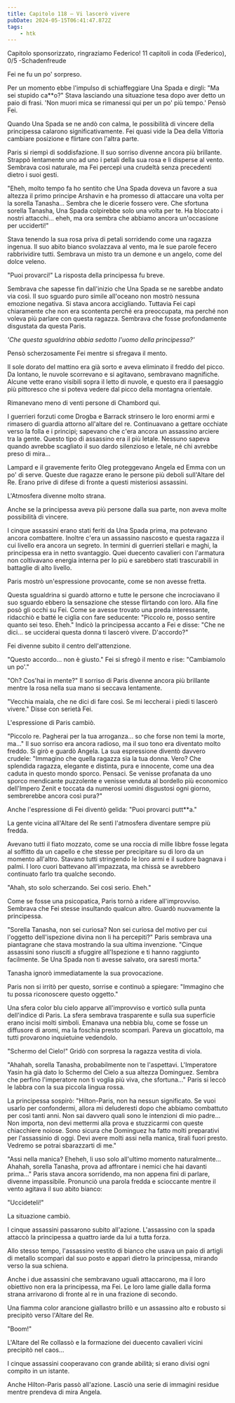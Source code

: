 ```yaml
---
title: Capitolo 118 – Vi lascerò vivere
pubDate: 2024-05-15T06:41:47.872Z
tags:
    - htk
---
```


Capitolo sponsorizzato, ringraziamo Federico!
11 capitoli in coda (Federico), 0/5
-Schadenfreude

Fei ne fu un po' sorpreso.

Per un momento ebbe l'impulso di schiaffeggiare Una Spada e dirgli: "Ma sei stupido ca**o?" Stava lasciando una situazione tesa dopo aver detto un paio di frasi. 'Non muori mica se rimanessi qui per un po' più tempo.'</em> Pensò Fei.

Quando Una Spada se ne andò con calma, le possibilità di vincere della principessa calarono significativamente. Fei quasi vide la Dea della Vittoria cambiare posizione e flirtare con l'altra parte.

Paris si riempì di soddisfazione. Il suo sorriso divenne ancora più brillante. Strappò lentamente uno ad uno i petali della sua rosa e li disperse al vento. Sembrava così naturale, ma Fei percepì una crudeltà senza precedenti dietro i suoi gesti.

"Eheh, molto tempo fa ho sentito che Una Spada doveva un favore a sua altezza il primo principe Arshavin e ha promesso di attaccare una volta per la sorella Tanasha... Sembra che le dicerie fossero vere. Che sfortuna sorella Tanasha, Una Spada colpirebbe solo una volta per te. Ha bloccato i nostri attacchi... eheh, ma ora sembra che abbiamo ancora un'occasione per ucciderti!"

Stava tenendo la sua rosa priva di petali sorridendo come una ragazza ingenua. Il suo abito bianco svolazzava al vento, ma le sue parole fecero rabbrividire tutti. Sembrava un misto tra un demone e un angelo, come del dolce veleno.

"Puoi provarci!" La risposta della principessa fu breve.

Sembrava che sapesse fin dall'inizio che Una Spada se ne sarebbe andato via così. Il suo sguardo puro simile all'oceano non mostrò nessuna emozione negativa. Si stava ancora accigliando. Tuttavia Fei capì chiaramente che non era scontenta perché era preoccupata, ma perché non voleva più parlare con questa ragazza. Sembrava che fosse profondamente disgustata da questa Paris.

<em>'Che questa sgualdrina abbia sedotto l'uomo della principessa?'</em>

Pensò scherzosamente Fei mentre si sfregava il mento.

Il sole dorato del mattino era già sorto e aveva eliminato il freddo del picco. Da lontano, le nuvole scorrevano e si agitavano, sembravano magnifiche. Alcune vette erano visibili sopra il letto di nuvole, e questo era il paesaggio più pittoresco che si poteva vedere dal picco della montagna orientale.

Rimanevano meno di venti persone di Chambord qui.

I guerrieri forzuti come Drogba e Barrack strinsero le loro enormi armi e rimasero di guardia attorno all'altare del re. Continuavano a gettare occhiate verso la folla e i principi; sapevano che c'era ancora un assassino arciere tra la gente. Questo tipo di assassino era il più letale. Nessuno sapeva quando avrebbe scagliato il suo dardo silenzioso e letale, né chi avrebbe preso di mira...

Lampard e il gravemente ferito Oleg proteggevano Angela ed Emma con un po' di serve. Queste due ragazze erano le persone più deboli sull'Altare del Re. Erano prive di difese di fronte a questi misteriosi assassini.

L'Atmosfera divenne molto strana.

Anche se la principessa aveva più persone dalla sua parte, non aveva molte possibilità di vincere.

I cinque assassini erano stati feriti da Una Spada prima, ma potevano ancora combattere. Inoltre c'era un assassino nascosto e questa ragazza il cui livello era ancora un segreto. In termini di guerrieri stellari e maghi, la principessa era in netto svantaggio. Quei duecento cavalieri con l'armatura non coltivavano energia interna per lo più e sarebbero stati trascurabili in battaglie di alto livello.

Paris mostrò un'espressione provocante, come se non avesse fretta.

Questa sgualdrina si guardò attorno e tutte le persone che incrociavano il suo sguardo ebbero la sensazione che stesse flirtando con loro. Alla fine posò gli occhi su Fei. Come se avesse trovato una preda interessante, ridacchiò e batté le ciglia con fare seducente: "Piccolo re, posso sentire quanto sei teso. Eheh." Indicò la principessa accanto a Fei e disse: "Che ne dici... se ucciderai questa donna ti lascerò vivere. D'accordo?"

Fei divenne subito il centro dell'attenzione.

"Questo accordo... non è giusto." Fei si sfregò il mento e rise: "Cambiamolo un po'."

"Oh? Cos'hai in mente?" Il sorriso di Paris divenne ancora più brillante mentre la rosa nella sua mano si seccava lentamente.

"Vecchia maiala, che ne dici di fare così. Se mi leccherai i piedi ti lascerò vivere." Disse con serietà Fei.

L'espressione di Paris cambiò.

"Piccolo re. Pagherai per la tua arroganza... so che forse non temi la morte, ma..." Il suo sorriso era ancora radioso, ma il suo tono era diventato molto freddo. Si girò e guardò Angela. La sua espressione diventò davvero crudele: "Immagino che quella ragazza sia la tua donna. Vero? Che splendida ragazza, elegante e distinta, pura e innocente, come una dea caduta in questo mondo sporco. Pensaci. Se venisse profanata da uno sporco mendicante puzzolente e venisse venduta al bordello più economico dell'Impero Zenit e toccata da numerosi uomini disgustosi ogni giorno, sembrerebbe ancora così pura?"

Anche l'espressione di Fei diventò gelida: "Puoi provarci putt**a."

La gente vicina all'Altare del Re sentì l'atmosfera diventare sempre più fredda.

Avevano tutti il fiato mozzato, come se una roccia di mille libbre fosse legata al soffitto da un capello e che stesse per precipitare su di loro da un momento all'altro. Stavano tutti stringendo le loro armi e il sudore bagnava i palmi. I loro cuori battevano all'impazzata, ma chissà se avrebbero continuato farlo tra qualche secondo.

"Ahah, sto solo scherzando. Sei così serio. Eheh."

Come se fosse una psicopatica, Paris tornò a ridere all'improvviso. Sembrava che Fei stesse insultando qualcun altro. Guardò nuovamente la principessa.

"Sorella Tanasha, non sei curiosa? Non sei curiosa del motivo per cui l'oggetto dell'ispezione divina non li ha percepiti?" Paris sembrava una piantagrane che stava mostrando la sua ultima invenzione. "Cinque assassini sono riusciti a sfuggire all'Ispezione e ti hanno raggiunto facilmente. Se Una Spada non ti avesse salvato, ora saresti morta."

Tanasha ignorò immediatamente la sua provocazione.

Paris non si irritò per questo, sorrise e continuò a spiegare: "Immagino che tu possa riconoscere questo oggetto."

Una sfera color blu cielo apparve all'improvviso e vorticò sulla punta dell'indice di Paris. La sfera sembrava trasparente e sulla sua superficie erano incisi molti simboli. Emanava una nebbia blu, come se fosse un diffusore di aromi, ma la foschia presto scomparì. Pareva un giocattolo, ma tutti provarono inquietuine vedendolo.

"Schermo del Cielo!" Gridò con sorpresa la ragazza vestita di viola.

"Ahahah, sorella Tanasha, probabilmente non te l'aspettavi. L'Imperatore Yasin ha già dato lo Schermo del Cielo a sua altezza Dominguez. Sembra che perfino l'imperatore non ti voglia più viva, che sfortuna..." Paris si leccò le labbra con la sua piccola lingua rossa.

La principessa sospirò: "Hilton-Paris, non ha nessun significato. Se vuoi usarlo per confondermi, allora mi deluderesti dopo che abbiamo combattuto per così tanti anni. Non sai davvero quali sono le intenzioni di mio padre... Non importa, non devi mettermi alla prova e stuzzicarmi con queste chiacchiere noiose. Sono sicura che Dominguez ha fatto molti preparativi per l'assassinio di oggi. Devi avere molti assi nella manica, tirali fuori presto. Vedremo se potrai sbarazzarti di me."

"Assi nella manica? Eheheh, li uso solo all'ultimo momento naturalmente... Ahahah, sorella Tanasha, prova ad affrontare i nemici che hai davanti prima..." Paris stava ancora sorridendo, ma non appena finì di parlare, divenne impassibile. Pronunciò una parola fredda e scioccante mentre il vento agitava il suo abito bianco:

"Uccideteli!"

La situazione cambiò.

I cinque assassini passarono subito all'azione. L'assassino con la spada attaccò la principessa a quattro iarde da lui a tutta forza.

Allo stesso tempo, l'assassino vestito di bianco che usava un paio di artigli di metallo scomparì dal suo posto e apparì dietro la principessa, mirando verso la sua schiena.

Anche i due assassini che sembravano uguali attaccarono, ma il loro obiettivo non era la principessa, ma Fei. Le loro lame gialle dalla forma strana arrivarono di fronte al re in una frazione di secondo.

Una fiamma color arancione giallastro brillò e un assassino alto e robusto si precipitò verso l'Altare del Re.

"Boom!"

L'Altare del Re collassò e la formazione dei duecento cavalieri vicini precipitò nel caos...

I cinque assassini cooperavano con grande abilità; si erano divisi ogni compito in un istante.

Anche Hilton-Paris passò all'azione. Lasciò una serie di immagini residue mentre prendeva di mira Angela.



